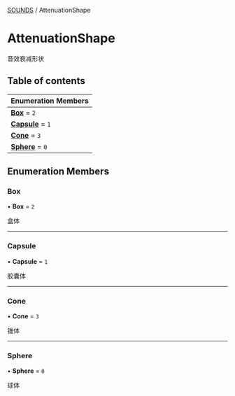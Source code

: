 [SOUNDS](../groups/Core.SOUNDS.md) / AttenuationShape

# AttenuationShape <Badge type="tip" text="Enumeration" /> <Score text="AttenuationShape" />

音效衰减形状

## Table of contents

| Enumeration Members |
| :-----|
| **[Box](mw.AttenuationShape.md#box)** = ``2`` <br> |
| **[Capsule](mw.AttenuationShape.md#capsule)** = ``1`` <br> |
| **[Cone](mw.AttenuationShape.md#cone)** = ``3`` <br> |
| **[Sphere](mw.AttenuationShape.md#sphere)** = ``0`` <br> |

## Enumeration Members

### Box <Score text="Box" /> 

• **Box** = ``2``

盒体

___

### Capsule <Score text="Capsule" /> 

• **Capsule** = ``1``

胶囊体

___

### Cone <Score text="Cone" /> 

• **Cone** = ``3``

锥体

___

### Sphere <Score text="Sphere" /> 

• **Sphere** = ``0``

球体
